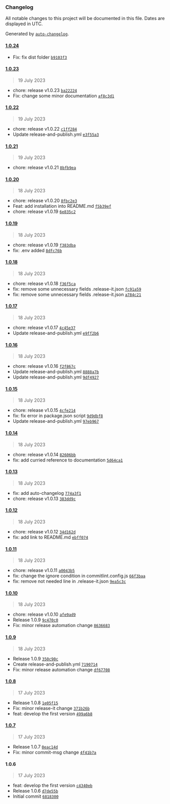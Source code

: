 ### Changelog

All notable changes to this project will be documented in this file. Dates are displayed in UTC.

Generated by [`auto-changelog`](https://github.com/CookPete/auto-changelog).

#### [1.0.24](https://github.com/pernilsalat/data-transformations/compare/1.0.23...1.0.24)

- Fix: fix dist folder [`b9103f3`](https://github.com/pernilsalat/data-transformations/commit/b9103f3fd53a6b7c624921a94028826e3365f8ee)

#### [1.0.23](https://github.com/pernilsalat/data-transformations/compare/1.0.22...1.0.23)

> 19 July 2023

- chore: release v1.0.23 [`ba22224`](https://github.com/pernilsalat/data-transformations/commit/ba22224628495bd3e5acff4b2672779f45ab079f)
- Fix: change some minor documentation [`af8c3d1`](https://github.com/pernilsalat/data-transformations/commit/af8c3d1d00292710e5715a474428a0fb34b8094b)

#### [1.0.22](https://github.com/pernilsalat/data-transformations/compare/1.0.21...1.0.22)

> 19 July 2023

- chore: release v1.0.22 [`c1ff284`](https://github.com/pernilsalat/data-transformations/commit/c1ff28415ec0c48a55abe15152f17fe49030f36b)
- Update release-and-publish.yml [`e3f55a3`](https://github.com/pernilsalat/data-transformations/commit/e3f55a33d74f26c7262c0fd4ce4b32ce560e667e)

#### [1.0.21](https://github.com/pernilsalat/data-transformations/compare/1.0.20...1.0.21)

> 19 July 2023

- chore: release v1.0.21 [`8bfb9ea`](https://github.com/pernilsalat/data-transformations/commit/8bfb9ea66d9c17d9799d1fc18cd59c0e16a407e9)

#### [1.0.20](https://github.com/pernilsalat/data-transformations/compare/1.0.19...1.0.20)

> 18 July 2023

- chore: release v1.0.20 [`8fbc2e3`](https://github.com/pernilsalat/data-transformations/commit/8fbc2e395c122ac2dc69acb3d1f372b93d32b9c4)
- Feat: add installation into README.md [`f5b39ef`](https://github.com/pernilsalat/data-transformations/commit/f5b39ef3d1bcf73842d3b4c306f891f441e704f2)
- chore: release v1.0.19 [`6e835c2`](https://github.com/pernilsalat/data-transformations/commit/6e835c21dfe0de19dbb326b67111342b461775c8)

#### [1.0.19](https://github.com/pernilsalat/data-transformations/compare/1.0.18...1.0.19)

> 18 July 2023

- chore: release v1.0.19 [`f383dba`](https://github.com/pernilsalat/data-transformations/commit/f383dbaa77a97f064cb2c5c5ddc3ea828b6df998)
- fix: .env added [`8dfc76b`](https://github.com/pernilsalat/data-transformations/commit/8dfc76b909bb40720c823dbbe28f5a41ecf944fd)

#### [1.0.18](https://github.com/pernilsalat/data-transformations/compare/1.0.17...1.0.18)

> 18 July 2023

- chore: release v1.0.18 [`f36f5ca`](https://github.com/pernilsalat/data-transformations/commit/f36f5ca15f963aa0d3c7d50e9903b5588f4e6e2f)
- fix: remove some unnecessary fields .release-it.json [`fc91a59`](https://github.com/pernilsalat/data-transformations/commit/fc91a59ac2098aac9b4dfd49edc53f59f5bb0157)
- fix: remove some unnecessary fields .release-it.json [`a784c21`](https://github.com/pernilsalat/data-transformations/commit/a784c21c5396074ca1917e84cb8458d390c1c809)

#### [1.0.17](https://github.com/pernilsalat/data-transformations/compare/1.0.16...1.0.17)

> 18 July 2023

- chore: release v1.0.17 [`4c45e37`](https://github.com/pernilsalat/data-transformations/commit/4c45e37860239a693cc55093b78c8a318f390c9b)
- Update release-and-publish.yml [`e9ff2b6`](https://github.com/pernilsalat/data-transformations/commit/e9ff2b64c8e5f72f477989a715c7d646bf33b999)

#### [1.0.16](https://github.com/pernilsalat/data-transformations/compare/1.0.15...1.0.16)

> 18 July 2023

- chore: release v1.0.16 [`f2f867c`](https://github.com/pernilsalat/data-transformations/commit/f2f867cfe63ddafa277df7f165506a91bb83da92)
- Update release-and-publish.yml [`8888a7b`](https://github.com/pernilsalat/data-transformations/commit/8888a7bfdd8d5ba22edd09050cf3002e7549fe27)
- Update release-and-publish.yml [`9df4927`](https://github.com/pernilsalat/data-transformations/commit/9df49278dd17834a3dabcc1c9903abd04cc3ce8c)

#### [1.0.15](https://github.com/pernilsalat/data-transformations/compare/1.0.14...1.0.15)

> 18 July 2023

- chore: release v1.0.15 [`4cfe214`](https://github.com/pernilsalat/data-transformations/commit/4cfe214a3e1cd89b0542a956a3178e8c5d768004)
- fix: fix error in package.json script [`9d9dbf8`](https://github.com/pernilsalat/data-transformations/commit/9d9dbf8a7e6b5bf556bedf458ee66403c2c729e5)
- Update release-and-publish.yml [`97eb967`](https://github.com/pernilsalat/data-transformations/commit/97eb9676c1d119ec72099761978b30368f0c235e)

#### [1.0.14](https://github.com/pernilsalat/data-transformations/compare/1.0.13...1.0.14)

> 18 July 2023

- chore: release v1.0.14 [`82606bb`](https://github.com/pernilsalat/data-transformations/commit/82606bbb4aba77dcf7f0293d12b6d141a8ba46c0)
- fix: add curried reference to documentation [`5d64ca1`](https://github.com/pernilsalat/data-transformations/commit/5d64ca1ce89c99f4a0728dcbfecd5b3028b68920)

#### [1.0.13](https://github.com/pernilsalat/data-transformations/compare/1.0.12...1.0.13)

> 18 July 2023

- fix: add auto-changelog [`774a3f1`](https://github.com/pernilsalat/data-transformations/commit/774a3f1ba77dfd6b196f317b0e8fe649f221bf81)
- chore: release v1.0.13 [`383dd9c`](https://github.com/pernilsalat/data-transformations/commit/383dd9c30f2e9c9281329296e3f1a4c7631b42bf)

#### [1.0.12](https://github.com/pernilsalat/data-transformations/compare/1.0.11...1.0.12)

> 18 July 2023

- chore: release v1.0.12 [`34d162d`](https://github.com/pernilsalat/data-transformations/commit/34d162d29e5747b000c098534904fa17d925f04b)
- fix: add link to README.md [`ebff074`](https://github.com/pernilsalat/data-transformations/commit/ebff0743db2dbd7e00f98e6bae6721a0543e34ba)

#### [1.0.11](https://github.com/pernilsalat/data-transformations/compare/1.0.10...1.0.11)

> 18 July 2023

- chore: release v1.0.11 [`a0043b5`](https://github.com/pernilsalat/data-transformations/commit/a0043b5eef5cac2ef80ff856397f9354b3913d71)
- fix: change the ignore condition in commitlint.config.js [`66f3baa`](https://github.com/pernilsalat/data-transformations/commit/66f3baa663d9d8e8d718f550cb6e6318804dc6cd)
- fix: remove not needed line in .release-it.json [`9ea5c3c`](https://github.com/pernilsalat/data-transformations/commit/9ea5c3c81358d859f6bde1b177278ae779a4f373)

#### [1.0.10](https://github.com/pernilsalat/data-transformations/compare/1.0.9...1.0.10)

> 18 July 2023

- chore: release v1.0.10 [`afe9ad9`](https://github.com/pernilsalat/data-transformations/commit/afe9ad9ca4cfed182f3a3af3747b859197567d1a)
- Release 1.0.9 [`9c470c0`](https://github.com/pernilsalat/data-transformations/commit/9c470c09e3f56ed4757b7071990dd8773ac0d48a)
- Fix: minor release automation change [`8636683`](https://github.com/pernilsalat/data-transformations/commit/86366838f3e61fc81f0f6df54e8780a76ee00848)

#### [1.0.9](https://github.com/pernilsalat/data-transformations/compare/1.0.8...1.0.9)

> 18 July 2023

- Release 1.0.9 [`350c90c`](https://github.com/pernilsalat/data-transformations/commit/350c90c5d4c903a31d9581c3364f82346097d5fa)
- Create release-and-publish.yml [`7190714`](https://github.com/pernilsalat/data-transformations/commit/71907147da16c4ae112c8f02cd37a50b2d2f2607)
- Fix: minor release automation change [`df67708`](https://github.com/pernilsalat/data-transformations/commit/df6770883ee1e0582f4bfccb1468cd81df41cf71)

#### [1.0.8](https://github.com/pernilsalat/data-transformations/compare/1.0.7...1.0.8)

> 17 July 2023

- Release 1.0.8 [`1e05f15`](https://github.com/pernilsalat/data-transformations/commit/1e05f15f027c49ca453879d6d3aefa20873e0083)
- Fix: minor release-it change [`371b26b`](https://github.com/pernilsalat/data-transformations/commit/371b26b82a8687972b2c309eb1bdfdcb356da728)
- feat: develop the first version [`499a6b8`](https://github.com/pernilsalat/data-transformations/commit/499a6b87a0a6fafc6d2aa16d0b4cae07f41674ac)

#### [1.0.7](https://github.com/pernilsalat/data-transformations/compare/1.0.6...1.0.7)

> 17 July 2023

- Release 1.0.7 [`0eac14d`](https://github.com/pernilsalat/data-transformations/commit/0eac14d685c193bafe91917f060ff7a39d4a2848)
- Fix: minor commit-msg change [`4f41b7a`](https://github.com/pernilsalat/data-transformations/commit/4f41b7a985ac1aeedf6d0cb20e37a67d6844fb00)

#### 1.0.6

> 17 July 2023

- feat: develop the first version [`c4340eb`](https://github.com/pernilsalat/data-transformations/commit/c4340eb6f4140dcb314f2ddd5e1a17aeb3f0781d)
- Release 1.0.6 [`d7de55b`](https://github.com/pernilsalat/data-transformations/commit/d7de55b9732046e4315a01aeb6ccfd0dd497e10b)
- Initial commit [`6818300`](https://github.com/pernilsalat/data-transformations/commit/6818300cebf354096c5a079b950f8512883dfc41)
